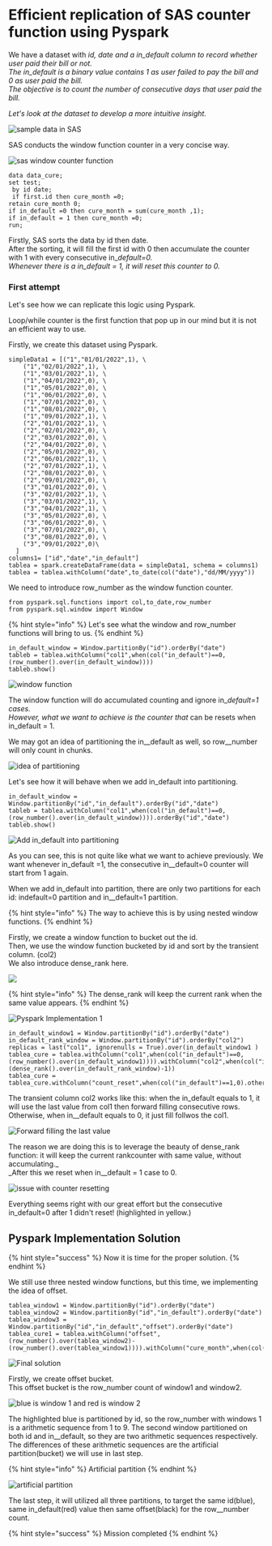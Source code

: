 # Efficient replication of SAS counter function using Pyspark

We have a dataset with _id, date and a in\_default column to record whether user paid their bill or not._\
_The in\_default is a binary value contains 1 as user failed to pay the bill and 0 as user paid the bill._\
_The objective is to count the number of consecutive days that user paid the bill._

_Let's look at the dataset to develop a more intuitive insight._

![sample data in SAS](../.gitbook/assets/test\_data\_1.JPG)

SAS conducts the window function counter in a very concise way.

![sas window counter function](<../.gitbook/assets/sas counter.JPG>)

```
data data_cure;
set test;
 by id date;
 if first.id then cure_month =0;
retain cure_month 0;
if in_default =0 then cure_month = sum(cure_month ,1);
if in_default = 1 then cure_month =0;
run;
```

Firstly, SAS sorts the data by id then date.\
After the sorting, it will fill the first id with 0 then accumulate the counter with 1 with every consecutive in\__default=0._ \
_Whenever there is a in\_default = 1, it will reset this counter to 0._&#x20;

### First attempt

Let's see how we can replicate this logic using Pyspark.

Loop/while counter is the first function that pop up in our mind but it is not an efficient way to use.

Firstly, we create this dataset using Pyspark.

```
simpleData1 = [("1","01/01/2022",1), \
    ("1","02/01/2022",1), \
    ("1","03/01/2022",1), \
    ("1","04/01/2022",0), \
    ("1","05/01/2022",0), \
    ("1","06/01/2022",0), \
    ("1","07/01/2022",0), \
    ("1","08/01/2022",0), \
    ("1","09/01/2022",1), \
    ("2","01/01/2022",1), \
    ("2","02/01/2022",0), \
    ("2","03/01/2022",0), \
    ("2","04/01/2022",0), \
    ("2","05/01/2022",0), \
    ("2","06/01/2022",1), \
    ("2","07/01/2022",1), \
    ("2","08/01/2022",0), \
    ("2","09/01/2022",0), \
    ("3","01/01/2022",0), \
    ("3","02/01/2022",1), \
    ("3","03/01/2022",1), \
    ("3","04/01/2022",1), \
    ("3","05/01/2022",0), \
    ("3","06/01/2022",0), \
    ("3","07/01/2022",0), \
    ("3","08/01/2022",0), \
    ("3","09/01/2022",0)\
  ]
columns1= ["id","date","in_default"]
tablea = spark.createDataFrame(data = simpleData1, schema = columns1)
tablea = tablea.withColumn("date",to_date(col("date"),"dd/MM/yyyy"))
```

We need to introduce row\_number as the window function counter.

```
from pyspark.sql.functions import col,to_date,row_number
from pyspark.sql.window import Window
```

{% hint style="info" %}
Let's see what the window and row\_number functions will bring to us.
{% endhint %}

```
in_default_window = Window.partitionBy("id").orderBy("date")
tableb = tablea.withColumn("col1",when(col("in_default")==0,(row_number().over(in_default_window))))
tableb.show()
```

![window function](<../.gitbook/assets/windows function (1).JPG>)

&#x20;The window function will do accumulated counting and ignore in\__default=1 cases._\
_However, what we want to achieve is the counter that_ can be resets when in\_default = 1.

We may got an idea of partitioning the in\__default as well, so row\__number will only count in chunks.

![idea of partitioning](<../.gitbook/assets/windows function partitioned.JPG>)

Let's see how it will behave when we add in\_default into partitioning.

```
in_default_window = Window.partitionBy("id","in_default").orderBy("id","date")
tableb = tablea.withColumn("col1",when(col("in_default")==0,(row_number().over(in_default_window)))).orderBy("id","date")
tableb.show()
```

![Add in\_default into partitioning](<../.gitbook/assets/after in\_default partitioned.JPG>)

As you can see, this is not quite like what we want to achieve previously. We want whenever in_default =1, the consecutive in\__default=0 counter will start from 1 again.

When we add in_default into partition, there are only two partitions for each id: indefault=0 partition and in\__default=1 partition.

{% hint style="info" %}
The way to achieve this is by using nested window functions.
{% endhint %}

Firstly, we create a window function to bucket out the id.\
Then, we use the window function bucketed by id and sort by the transient column. (col2)\
We also introduce dense\_rank here.&#x20;

![](<../.gitbook/assets/dense\_rank vs rank.png>)

{% hint style="info" %}
The dense\_rank will keep the current rank when the same value appears.
{% endhint %}

![Pyspark Implementation 1](../.gitbook/assets/pyspark\_implementation1.JPG)

```
in_default_window1 = Window.partitionBy("id").orderBy("date")
in_default_rank_window = Window.partitionBy("id").orderBy("col2")
replicas = last("col1", ignorenulls = True).over(in_default_window1 )
tablea_cure = tablea.withColumn("col1",when(col("in_default")==0,(row_number().over(in_default_window1)))).withColumn("col2",when(col("in_default")!=0,replicas).otherwise(col("col1"))).withColumn("count",(dense_rank().over(in_default_rank_window)-1))
tablea_cure = tablea_cure.withColumn("count_reset",when(col("in_default")==1,0).otherwise(col("count"))).sort("id","date")
```

The transient column col2 works like this: when the in_default equals to 1, it will use the last value  from col1 then forward filling consecutive rows. Otherwise, when in\__default equals to 0, it just fill follwos the col1.

![Forward filling the last value](<../.gitbook/assets/last value replication (1).JPG>)

The reason we are doing this is to leverage the beauty of dense_rank function: it will keep the current rankcounter with same value, without accumulating._\
_After this we reset when in\__default = 1 case to 0.

![issue with counter resetting](<../.gitbook/assets/Not reset.JPG>)

Everything seems right with our great effort but the consecutive in\_default=0 after 1 didn't reset! (highlighted in yellow.)



## Pyspark Implementation Solution

{% hint style="success" %}
Now it is time for the proper solution.
{% endhint %}

We still use three nested window functions, but this time, we implementing the idea of offset.&#x20;

```
tablea_window1 = Window.partitionBy("id").orderBy("date")
tablea_window2 = Window.partitionBy("id","in_default").orderBy("date")
tablea_window3 = Window.partitionBy("id","in_default","offset").orderBy("date")
tablea_cure1 = tablea.withColumn("offset",(row_number().over(tablea_window2)-(row_number().over(tablea_window1)))).withColumn("cure_month",when(col("in_default")==1,0).otherwise(row_number().over(tablea_window3))).orderBy("id","date")
```

![Final solution](<../.gitbook/assets/final solution.JPG>)

Firstly, we create offset bucket.\
This offset bucket is the row\_number count of window1 and window2.

![blue is window 1 and red is window 2](<../.gitbook/assets/final solution buckets.JPG>)

The highlighted blue is partitioned by id, so the row_number with windows 1 is a arithmetic sequence from 1 to 9. The second window partitioned on both id and in\__default, so they are two arithmetic sequences respectively. The differences of these arithmetic sequences are the artificial partition(bucket) we will use in last step.

{% hint style="info" %}
Artificial partition
{% endhint %}

![artificial partition](<../.gitbook/assets/artificial partition.JPG>)

The last step, it will utilized all three partitions, to target the same id(blue), same in_default(red) value then same offset(black) for the row\__number count.&#x20;

{% hint style="success" %}
Mission completed
{% endhint %}

